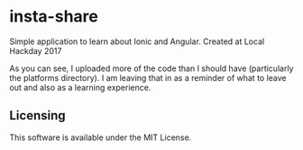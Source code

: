 # insta-share
Simple application to learn about Ionic and Angular.  Created at Local Hackday 2017

As you can see, I uploaded more of the code than I should have (particularly the platforms directory).  I am leaving that in as a reminder of what to leave out and also as a learning experience.

## Licensing
This software is available under the MIT License.
